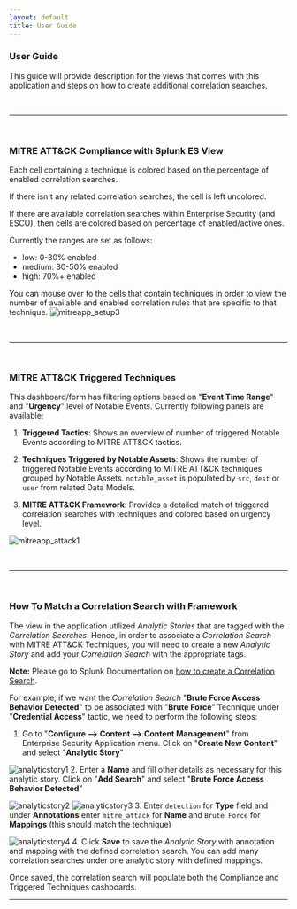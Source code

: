 ```yaml
---
layout: default
title: User Guide
---
```


### User Guide
This guide will provide description for the views that comes with this application and steps on how to create additional correlation searches.


&nbsp;


---


&nbsp;
### MITRE ATT&CK Compliance with Splunk ES View
Each cell containing a technique is colored based on the percentage of enabled correlation searches.

If there isn't any related correlation searches, the cell is left uncolored.

If there are available correlation searches within Enterprise Security (and ESCU), then cells are colored based on percentage of enabled/active ones.

Currently the ranges are set as follows:

* low: 0-30% enabled
* medium: 30-50% enabled
* high: 70%+ enabled

You can mouse over to the cells that contain techniques in order to view the number of available and enabled correlation rules that are specific to that technique.
  ![mitreapp_setup3]

  &nbsp;


  ---


  &nbsp;

### MITRE ATT&CK Triggered Techniques
This dashboard/form has filtering options based on "**Event Time Range**" and "**Urgency**" level of Notable Events.  Currently following panels are available:

1. **Triggered Tactics**: Shows an overview of number of triggered Notable Events according to MITRE ATT&CK tactics.

2. **Techniques Triggered by Notable Assets**: Shows the number of triggered Notable Events according to MITRE ATT&CK techniques grouped by Notable Assets.  ``notable_asset`` is populated by ``src``, ``dest`` or ``user`` from related Data Models.

3. **MITRE ATT&CK Framework**: Provides a detailed match of triggered correlation searches with techniques and colored based on urgency level.

  ![mitreapp_attack1]

  &nbsp;


  ---


  &nbsp;
### How To Match a Correlation Search with Framework
The view in the application utilized *Analytic Stories* that are tagged with the *Correlation Searches*.  Hence, in order to associate a *Correlation Search* with MITRE ATT&CK Techniques, you will need to create a new *Analytic Story* and add your *Correlation Search* with the appropriate tags.

**Note:** Please go to Splunk Documentation on [how to create a Correlation Search](https://docs.splunk.com/Documentation/ES/latest/Admin/Createcorrelationsearches).

For example, if we want the *Correlation Search* "**Brute Force Access Behavior Detected**" to be associated with "**Brute Force**" Technique under "**Credential Access**" tactic, we need to perform the following steps:

1. Go to "**Configure --> Content --> Content Management**" from Enterprise Security Application menu.  Click on "**Create New Content**" and select "**Analytic Story**"

  ![analyticstory1]
2. Enter a **Name** and fill other details as necessary for this analytic story.  Click on "**Add Search**" and select "**Brute Force Access Behavior Detected**"

  ![analyticstory2]
  ![analyticstory3]
3. Enter ``detection`` for **Type** field and under **Annotations** enter ``mitre_attack`` for **Name** and ``Brute Force`` for **Mappings** (this should match the technique)

  ![analyticstory4]
4. Click **Save** to save the *Analytic Story* with annotation and mapping with the defined correlation search.  You can add many correlation searches under one analytic story with defined mappings.

Once saved, the correlation search will populate both the Compliance and Triggered Techniques dashboards.

---


[mitreapp_setup3]: assets/img/mitreapp_setup3.png
[triggered_techniques1]: assets/img/triggered_techniques1.png
[mitreapp_attack1]: assets/img/mitreapp_attack1.png
[analyticstory1]: assets/img/analyticstory1.png
[analyticstory2]: assets/img/analyticstory2.png
[analyticstory3]: assets/img/analyticstory3.png
[analyticstory4]: assets/img/analyticstory4.png
[lookup_editor1]: assets/img/lookup_editor1.png
